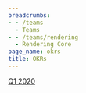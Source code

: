 ```yaml
---
breadcrumbs:
- - /teams
  - Teams
- - /teams/rendering
  - Rendering Core
page_name: okrs
title: OKRs
---
```


[Q1 2020](/teams/rendering/okrs/2020-q1)
